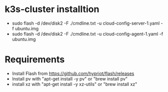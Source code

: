 # k3s-cluster installtion
 * sudo flash -d /dev/disk2 -F ./cmdline.txt -u cloud-config-server-1.yaml -f ubuntu.img
 * sudo flash -d /dev/disk2 -F ./cmdline.txt -u cloud-config-agent-1.yaml -f ubuntu.img
# Requirements
 * Install Flash from https://github.com/hypriot/flash/releases
 * Install pv with "apt-get install -y pv" or "brew install pv"
 * install xz with "apt-get install -y xz-utils" or "brew install xz"


